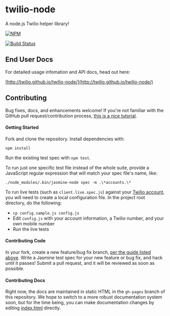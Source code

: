 # twilio-node

A node.js Twilio helper library!

[![NPM](https://nodei.co/npm/twilio.png?downloads=true&stars=true)](https://nodei.co/npm/twilio/)

[![Build Status](https://travis-ci.org/twilio/twilio-node.svg?branch=master)](https://travis-ci.org/twilio/twilio-node)

## End User Docs

For detailed usage infomation and API docs, head out here:

[http://twilio.github.io/twilio-node/](http://twilio.github.io/twilio-node/)

## Contributing

Bug fixes, docs, and enhancements welcome! If you're not familiar with the GitHub pull request/contribution process, [this is a nice tutorial](http://gun.io/blog/how-to-github-fork-branch-and-pull-request/).

#### Getting Started
Fork and clone the repository. Install dependencies with:
    
    npm install

Run the existing test spec with `npm test`.
    
To run just one specific test file instead of the whole suite, provide a JavaScript regular expression that will match your spec file's name, like: 

    ./node_modules/.bin/jasmine-node spec -m .\*accounts.\*

To run live tests (such as `client.live.spec.js`) against your [Twilio account](https://www.twilio.com/user/account), you will need to create a local configuration file.  In the project root directory, do the following:

* `cp config.sample.js config.js`
* Edit `config.js` with your account information, a Twilio number, and your own mobile number
* Run the live tests

#### Contributing Code

In your fork, create a new feature/bug fix branch, [per the guide listed above](http://gun.io/blog/how-to-github-fork-branch-and-pull-request/). Write a Jasmine test spec for your new feature or bug fix, and hack until it passes!  Submit a pull request, and it will be reviewed as soon as possible.

#### Contributing Docs

Right now, the docs are maintained in static HTML in the `gh-pages` branch of this repository.  We hope to switch to a more robust documentation system soon, but for the time being, you can make documentation changes by editing [index.html](https://github.com/twilio/twilio-node/blob/gh-pages/index.html) directly.

